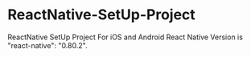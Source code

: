 # ReactNative-SetUp-Project
ReactNative SetUp Project For iOS and Android
React Native Version is "react-native": "0.80.2".
